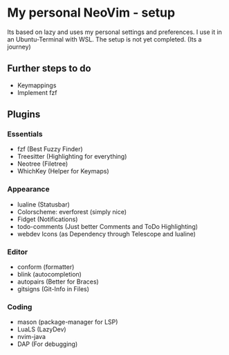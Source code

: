 # My personal NeoVim - setup

Its based on lazy and uses my personal settings and preferences. I use it in an Ubuntu-Terminal with WSL.
The setup is not yet completed. (Its a journey)


## Further steps to do
- Keymappings
- Implement fzf

## Plugins

### Essentials 
- fzf (Best Fuzzy Finder)
- Treesitter (Highlighting for everything)
- Neotree (Filetree)
- WhichKey (Helper for Keymaps)

### Appearance
- lualine (Statusbar)
- Colorscheme: everforest (simply nice)
- Fidget (Notifications)
- todo-comments (Just better Comments and ToDo Highlighting)
- webdev Icons (as Dependency through Telescope and lualine)

### Editor
- conform (formatter)
- blink (autocompletion)
- autopairs (Better for Braces)
- gitsigns (Git-Info in Files)

### Coding
- mason (package-manager for LSP)
- LuaLS (LazyDev)
- nvim-java
- DAP (For debugging)
